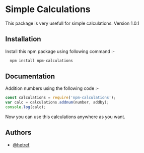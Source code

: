 
# Simple Calculations

This package is very usefull for simple calculations.
Version 1.0.1

## Installation

Install this npm package using following command :-

```bash
  npm install npm-calculations
```
    
## Documentation

Addition numbers using the following code :-
```javascript
const calculations = require('npm-calculations');
var calc = calculations.addnum(number, addby);
console.log(calc);
```

Now you can use this calculations anywhere as you want.


## Authors

- [@hetref](https://www.github.com/hetref)

